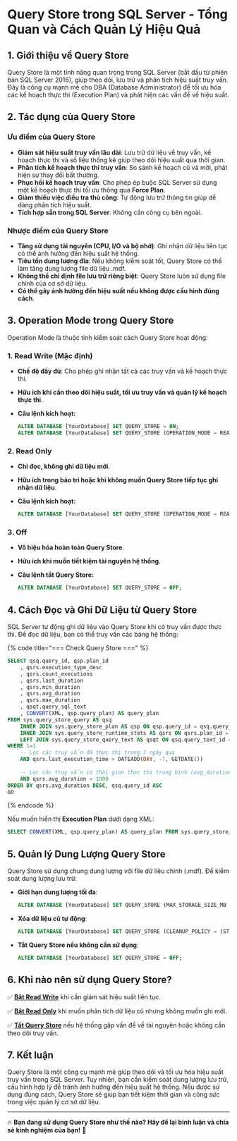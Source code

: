 # Query Store trong SQL Server - Tổng Quan và Cách Quản Lý Hiệu Quả

## **1. Giới thiệu về Query Store**

Query Store là một tính năng quan trọng trong SQL Server (bắt đầu từ phiên bản SQL Server 2016), giúp theo dõi, lưu trữ và phân tích hiệu suất truy vấn. Đây là công cụ mạnh mẽ cho DBA (Database Administrator) để tối ưu hóa các kế hoạch thực thi (Execution Plan) và phát hiện các vấn đề về hiệu suất.

## **2. Tác dụng của Query Store**

### **Ưu điểm của Query Store**

* **Giám sát hiệu suất truy vấn lâu dài**: Lưu trữ dữ liệu về truy vấn, kế hoạch thực thi và số liệu thống kê giúp theo dõi hiệu suất qua thời gian.
* **Phân tích kế hoạch thực thi truy vấn**: So sánh kế hoạch cũ và mới, phát hiện sự thay đổi bất thường.
* **Phục hồi kế hoạch truy vấn**: Cho phép ép buộc SQL Server sử dụng một kế hoạch thực thi tối ưu thông qua **Force Plan**.
* **Giảm thiểu việc điều tra thủ công**: Tự động lưu trữ thông tin giúp dễ dàng phân tích hiệu suất.
* **Tích hợp sẵn trong SQL Server**: Không cần công cụ bên ngoài.

### **Nhược điểm của Query Store**

* **Tăng sử dụng tài nguyên (CPU, I/O và bộ nhớ)**: Ghi nhận dữ liệu liên tục có thể ảnh hưởng đến hiệu suất hệ thống.
* **Tiêu tốn dung lượng đĩa**: Nếu không kiểm soát tốt, Query Store có thể làm tăng dung lượng file dữ liệu .mdf.
* **Không thể chỉ định file lưu trữ riêng biệt**: Query Store luôn sử dụng file chính của cơ sở dữ liệu.
* **Có thể gây ảnh hưởng đến hiệu suất nếu không được cấu hình đúng cách**.

## **3. Operation Mode trong Query Store**

Operation Mode là thuộc tính kiểm soát cách Query Store hoạt động:

### **1. Read Write (Mặc định)**

* **Chế độ đầy đủ**: Cho phép ghi nhận tất cả các truy vấn và kế hoạch thực thi.
* **Hữu ích khi cần theo dõi hiệu suất, tối ưu truy vấn và quản lý kế hoạch thực thi**.
*   **Câu lệnh kích hoạt:**

    ```sql
    ALTER DATABASE [YourDatabase] SET QUERY_STORE = ON;
    ALTER DATABASE [YourDatabase] SET QUERY_STORE (OPERATION_MODE = READ_WRITE);
    ```

### **2. Read Only**

* **Chỉ đọc, không ghi dữ liệu mới**.
* **Hữu ích trong bảo trì hoặc khi không muốn Query Store tiếp tục ghi nhận dữ liệu**.
*   **Câu lệnh kích hoạt:**

    ```sql
    ALTER DATABASE [YourDatabase] SET QUERY_STORE (OPERATION_MODE = READ_ONLY);
    ```

### **3. Off**

* **Vô hiệu hóa hoàn toàn Query Store**.
* **Hữu ích khi muốn tiết kiệm tài nguyên hệ thống**.
*   **Câu lệnh tắt Query Store:**

    ```sql
    ALTER DATABASE [YourDatabase] SET QUERY_STORE = OFF;
    ```

## **4. Cách Đọc và Ghi Dữ Liệu từ Query Store**

SQL Server tự động ghi dữ liệu vào Query Store khi có truy vấn được thực thi. Để đọc dữ liệu, bạn có thể truy vấn các bảng hệ thống:

{% code title="=== Check Query Store ===" %}
```sql
SELECT qsq.query_id, qsp.plan_id
    , qsrs.execution_type_desc
    , qsrs.count_executions
    , qsrs.last_duration
    , qsrs.min_duration
    , qsrs.avg_duration
    , qsrs.max_duration
    , qsqt.query_sql_text
    , CONVERT(XML, qsp.query_plan) AS query_plan
FROM sys.query_store_query AS qsq
    INNER JOIN sys.query_store_plan AS qsp ON qsp.query_id = qsq.query_id
    INNER JOIN sys.query_store_runtime_stats AS qsrs ON qsrs.plan_id = qsp.plan_id
    LEFT JOIN sys.query_store_query_text AS qsqt ON qsq.query_text_id = qsqt.query_text_id
WHERE 1=1
    -- Lọc các truy vấn đã thực thi trong 7 ngày qua
    AND qsrs.last_execution_time > DATEADD(DAY, -7, GETDATE())
    
    -- Lọc các truy vấn có thời gian thực thi trung bình (avg_duration) lớn hơn 1000 mili-giây
    AND qsrs.avg_duration > 1000
ORDER BY qsrs.avg_duration DESC, qsq.query_id ASC
GO
```
{% endcode %}

Nếu muốn hiển thị **Execution Plan** dưới dạng XML:

```sql
SELECT CONVERT(XML, qsp.query_plan) AS query_plan FROM sys.query_store_plan AS qsp;
```

## **5. Quản lý Dung Lượng Query Store**

Query Store sử dụng chung dung lượng với file dữ liệu chính (.mdf). Để kiểm soát dung lượng lưu trữ:

*   **Giới hạn dung lượng tối đa**:

    ```sql
    ALTER DATABASE [YourDatabase] SET QUERY_STORE (MAX_STORAGE_SIZE_MB = 500);
    ```
*   **Xóa dữ liệu cũ tự động**:

    ```sql
    ALTER DATABASE [YourDatabase] SET QUERY_STORE (CLEANUP_POLICY = (STALE_QUERY_THRESHOLD_DAYS = 30));
    ```
*   **Tắt Query Store nếu không cần sử dụng**:

    ```sql
    ALTER DATABASE [YourDatabase] SET QUERY_STORE = OFF;
    ```

## **6. Khi nào nên sử dụng Query Store?**

✅ [**Bật Read Write**](query-store-trong-sql-server-tong-quan-va-cach-quan-ly-hieu-qua.md#id-1.-read-write-mac-dinh) khi cần giám sát hiệu suất liên tục.

✅ [**Bật Read Only**](query-store-trong-sql-server-tong-quan-va-cach-quan-ly-hieu-qua.md#id-2.-read-only) khi muốn phân tích dữ liệu cũ nhưng không muốn ghi mới.

✅ [**Tắt Query Store**](query-store-trong-sql-server-tong-quan-va-cach-quan-ly-hieu-qua.md#id-3.-off) nếu hệ thống gặp vấn đề về tài nguyên hoặc không cần theo dõi truy vấn.

## **7. Kết luận**

Query Store là một công cụ mạnh mẽ giúp theo dõi và tối ưu hóa hiệu suất truy vấn trong SQL Server. Tuy nhiên, bạn cần kiểm soát dung lượng lưu trữ, cấu hình hợp lý để tránh ảnh hưởng đến hiệu suất hệ thống. Nếu được sử dụng đúng cách, Query Store sẽ giúp bạn tiết kiệm thời gian và công sức trong việc quản lý cơ sở dữ liệu.

***

🔥 **Bạn đang sử dụng Query Store như thế nào? Hãy để lại bình luận và chia sẻ kinh nghiệm của bạn!** 🚀
